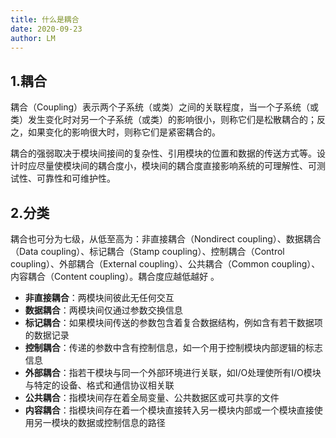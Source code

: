 ```yaml
---
title: 什么是耦合
date: 2020-09-23
author: LM
---
```


## 1.耦合

耦合（Coupling）表示两个子系统（或类）之间的关联程度，当一个子系统（或类）发生变化时对另一个子系统（或类）的影响很小，则称它们是松散耦合的；反之，如果变化的影响很大时，则称它们是紧密耦合的。

耦合的强弱取决于模块间接间的复杂性、引用模块的位置和数据的传送方式等。设计时应尽量使模块间的耦合度小，模块间的耦合度直接影响系统的可理解性、可测试性、可靠性和可维护性。

## 2.分类

耦合也可分为七级，从低至高为：非直接耦合（Nondirect coupling）、数据耦合（Data coupling）、标记耦合（Stamp coupling）、控制耦合（Control coupling）、外部耦合（External coupling）、公共耦合（Common coupling）、内容耦合（Content coupling）。耦合度应越低越好 。

- **非直接耦合**：两模块间彼此无任何交互
- **数据耦合**：两模块间仅通过参数交换信息
- **标记耦合**：如果模块间传送的参数包含着复合数据结构，例如含有若干数据项的数据记录
- **控制耦合**：传递的参数中含有控制信息，如一个用于控制模块内部逻辑的标志信息
- **外部耦合**：指若干模块与同一个外部环境进行关联，如I/O处理使所有I/O模块与特定的设备、格式和通信协议相关联
- **公共耦合**：指模块间存在着全局变量、公共数据区或可共享的文件
- **内容耦合**：指模块间存在着一个模块直接转入另一模块内部或一个模块直接使用另一模块的数据或控制信息的路径